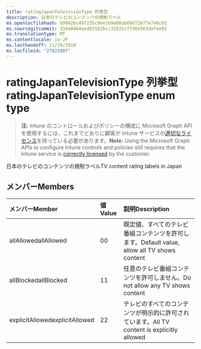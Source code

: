 ```yaml
---
title: ratingJapanTelevisionType 列挙型
description: 日本のテレビのコンテンツの規制ラベル
ms.openlocfilehash: b9962bc48f235c0ee1b9a08ab69d72677e746c01
ms.sourcegitcommit: 334e84b4aed63162bcc31831cffd6d363dafee02
ms.translationtype: MT
ms.contentlocale: ja-JP
ms.lasthandoff: 11/29/2018
ms.locfileid: "27022007"
---
```

# <a name="ratingjapantelevisiontype-enum-type"></a><span data-ttu-id="b6c0f-103">ratingJapanTelevisionType 列挙型</span><span class="sxs-lookup"><span data-stu-id="b6c0f-103">ratingJapanTelevisionType enum type</span></span>

> <span data-ttu-id="b6c0f-104">**注:** Intune のコントロールおよびポリシーの構成に Microsoft Graph API を使用するには、これまでどおりに顧客が Intune サービスの[適切なライセンス](https://go.microsoft.com/fwlink/?linkid=839381)を持っている必要があります。</span><span class="sxs-lookup"><span data-stu-id="b6c0f-104">**Note:** Using the Microsoft Graph APIs to configure Intune controls and policies still requires that the Intune service is [correctly licensed](https://go.microsoft.com/fwlink/?linkid=839381) by the customer.</span></span>

<span data-ttu-id="b6c0f-105">日本のテレビのコンテンツの規制ラベル</span><span class="sxs-lookup"><span data-stu-id="b6c0f-105">TV content rating labels in Japan</span></span>
## <a name="members"></a><span data-ttu-id="b6c0f-106">メンバー</span><span class="sxs-lookup"><span data-stu-id="b6c0f-106">Members</span></span>
|<span data-ttu-id="b6c0f-107">メンバー</span><span class="sxs-lookup"><span data-stu-id="b6c0f-107">Member</span></span>|<span data-ttu-id="b6c0f-108">値</span><span class="sxs-lookup"><span data-stu-id="b6c0f-108">Value</span></span>|<span data-ttu-id="b6c0f-109">説明</span><span class="sxs-lookup"><span data-stu-id="b6c0f-109">Description</span></span>|
|:---|:---|:---|
|<span data-ttu-id="b6c0f-110">allAllowed</span><span class="sxs-lookup"><span data-stu-id="b6c0f-110">allAllowed</span></span>|<span data-ttu-id="b6c0f-111">0</span><span class="sxs-lookup"><span data-stu-id="b6c0f-111">0</span></span>|<span data-ttu-id="b6c0f-112">既定値、すべてのテレビ番組コンテンツを許可します。</span><span class="sxs-lookup"><span data-stu-id="b6c0f-112">Default value, allow all TV shows content</span></span>|
|<span data-ttu-id="b6c0f-113">allBlocked</span><span class="sxs-lookup"><span data-stu-id="b6c0f-113">allBlocked</span></span>|<span data-ttu-id="b6c0f-114">1</span><span class="sxs-lookup"><span data-stu-id="b6c0f-114">1</span></span>|<span data-ttu-id="b6c0f-115">任意のテレビ番組コンテンツを許可しません。</span><span class="sxs-lookup"><span data-stu-id="b6c0f-115">Do not allow any TV shows content</span></span>|
|<span data-ttu-id="b6c0f-116">explicitAllowed</span><span class="sxs-lookup"><span data-stu-id="b6c0f-116">explicitAllowed</span></span>|<span data-ttu-id="b6c0f-117">2</span><span class="sxs-lookup"><span data-stu-id="b6c0f-117">2</span></span>|<span data-ttu-id="b6c0f-118">テレビのすべてのコンテンツが明示的に許可されています。</span><span class="sxs-lookup"><span data-stu-id="b6c0f-118">All TV content is explicitly allowed</span></span>|



